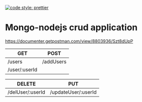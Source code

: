 [![code style: prettier](https://img.shields.io/badge/code_style-prettier-ff69b4.svg?style=flat-square)](https://github.com/prettier/prettier)
# Mongo-nodejs crud application 

https://documenter.getpostman.com/view/8803936/Szt8dUpP

GET | POST
------------ | -------------
/users| /addUsers
/user/:userId | 

DELETE | PUT
------------ | -------------
/delUser/:userId |/updateUser/:userId

